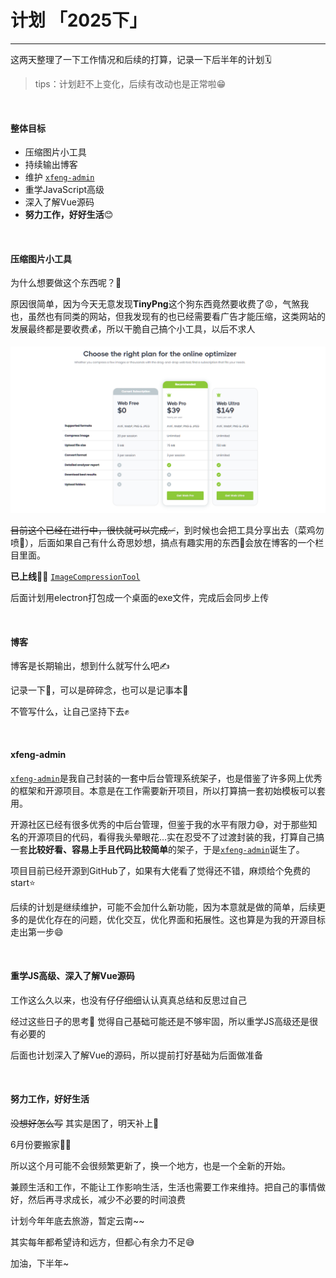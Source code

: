 # 计划  「2025下」
<BlogHead date="2025-6-4"/>

---

这两天整理了一下工作情况和后续的打算，记录一下后半年的计划🗓

> tips：计划赶不上变化，后续有改动也是正常啦😁

<br/>

#### 整体目标

- 压缩图片小工具
- 持续输出博客
- 维护 [`xfeng-admin`](https://github.com/wxfengg/xfeng-admin)
- 重学JavaScript高级
- 深入了解Vue源码
- **努力工作，好好生活**😊

<br/>

#### 压缩图片小工具

为什么想要做这个东西呢？🤔

原因很简单，因为今天无意发现**TinyPng**这个狗东西竟然要收费了😡，气煞我也，虽然也有同类的网站，但我发现有的也已经需要看广告才能压缩，这类网站的发展最终都是要收费💰，所以干脆自己搞个小工具，以后不求人

![image-20250605090315079](assets/image-20250605090315079.png)

~~目前这个已经在进行中，很快就可以完成✅~~，到时候也会把工具分享出去（菜鸡勿喷🙏），后面如果自己有什么奇思妙想，搞点有趣实用的东西🤔会放在博客的一个栏目里面。

**已上线**🎉🎉 [`ImageCompressionTool`](https://github.com/wxfengg/ImageCompressionTool)

后面计划用electron打包成一个桌面的exe文件，完成后会同步上传

<br/>

#### 博客

博客是长期输出，想到什么就写什么吧✍️

记录一下📝，可以是碎碎念，也可以是记事本👀

不管写什么，让自己坚持下去✊

<br/>

#### xfeng-admin

[`xfeng-admin`](https://github.com/wxfengg/xfeng-admin)是我自己封装的一套中后台管理系统架子，也是借鉴了许多网上优秀的框架和开源项目。本意是在工作需要新开项目，所以打算搞一套初始模板可以套用。

开源社区已经有很多优秀的中后台管理，但鉴于我的水平有限力😅，对于那些知名的开源项目的代码，看得我头晕眼花...实在忍受不了过渡封装的我，打算自己搞一套**比较好看、容易上手且代码比较简单**的架子，于是[`xfeng-admin`](https://github.com/wxfengg/xfeng-admin)诞生了。

项目目前已经开源到GitHub了，如果有大佬看了觉得还不错，麻烦给个免费的start⭐️

后续的计划是继续维护，可能不会加什么新功能，因为本意就是做的简单，后续更多的是优化存在的问题，优化交互，优化界面和拓展性。这也算是为我的开源目标走出第一步😄

<br/>

#### 重学JS高级、深入了解Vue源码

工作这么久以来，也没有仔仔细细认认真真总结和反思过自己

经过这些日子的思考🤔 觉得自己基础可能还是不够牢固，所以重学JS高级还是很有必要的

后面也计划深入了解Vue的源码，所以提前打好基础为后面做准备

<br/>

#### 努力工作，好好生活

~~没想好怎么写~~ 其实是困了，明天补上🌚

6月份要搬家😮‍💨

所以这个月可能不会很频繁更新了，换一个地方，也是一个全新的开始。

兼顾生活和工作，不能让工作影响生活，生活也需要工作来维持。把自己的事情做好，然后再寻求成长，减少不必要的时间浪费

计划今年年底去旅游，暂定云南~~

其实每年都希望诗和远方，但都心有余力不足😅

加油，下半年~